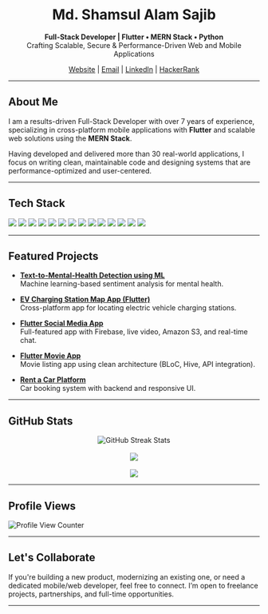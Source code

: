 <h1 align="center">Md. Shamsul Alam Sajib</h1>

<p align="center">
  <strong>Full-Stack Developer | Flutter • MERN Stack • Python</strong><br>
  Crafting Scalable, Secure & Performance-Driven Web and Mobile Applications
</p>

<p align="center">
  <a href="https://www.deshit-bd.com" target="_blank">Website</a> |
  <a href="mailto:sajibsaj66@gmail.com">Email</a> |
  <a href="https://www.linkedin.com/in/shamsul-alam-sajib-662460201" target="_blank">LinkedIn</a> |
  <a href="https://www.hackerrank.com/profile/sajibsaj66" target="_blank">HackerRank</a>
</p>

<hr/>

## About Me

I am a results-driven Full-Stack Developer with over 7 years of experience, specializing in cross-platform mobile applications with **Flutter** and scalable web solutions using the **MERN Stack**.

Having developed and delivered more than 30 real-world applications, I focus on writing clean, maintainable code and designing systems that are performance-optimized and user-centered.

---

## Tech Stack

<div align="left">

<!-- Programming Languages -->
<img src="https://img.shields.io/badge/Dart-0175C2?style=flat-square&logo=dart&logoColor=white"/>
<img src="https://img.shields.io/badge/JavaScript-F7DF1E?style=flat-square&logo=javascript&logoColor=black"/>
<img src="https://img.shields.io/badge/Python-3776AB?style=flat-square&logo=python&logoColor=white"/>

<!-- Mobile / Web Frameworks -->
<img src="https://img.shields.io/badge/Flutter-02569B?style=flat-square&logo=flutter&logoColor=white"/>
<img src="https://img.shields.io/badge/React-20232A?style=flat-square&logo=react&logoColor=61DAFB"/>
<img src="https://img.shields.io/badge/Next.js-000000?style=flat-square&logo=nextdotjs&logoColor=white"/>

<!-- Backend -->
<img src="https://img.shields.io/badge/Node.js-339933?style=flat-square&logo=nodedotjs&logoColor=white"/>
<img src="https://img.shields.io/badge/Express.js-000000?style=flat-square&logo=express&logoColor=white"/>

<!-- Databases -->
<img src="https://img.shields.io/badge/MongoDB-4EA94B?style=flat-square&logo=mongodb&logoColor=white"/>
<img src="https://img.shields.io/badge/Firebase-FFCA28?style=flat-square&logo=firebase&logoColor=black"/>
<img src="https://img.shields.io/badge/Supabase-3ECF8E?style=flat-square&logo=supabase&logoColor=black"/>

<!-- Tools -->
<img src="https://img.shields.io/badge/Git-F05032?style=flat-square&logo=git&logoColor=white"/>
<img src="https://img.shields.io/badge/Postman-FF6C37?style=flat-square&logo=postman&logoColor=white"/>
<img src="https://img.shields.io/badge/Vercel-000000?style=flat-square&logo=vercel&logoColor=white"/>

</div>

---

## Featured Projects

- **[Text-to-Mental-Health Detection using ML](https://github.com/sajibsaj66/Text-to-Mental-Health-Detection-using-ML)**  
  Machine learning-based sentiment analysis for mental health.

- **[EV Charging Station Map App (Flutter)](https://github.com/sajibsaj66/charging_station_flutter_map)**  
  Cross-platform app for locating electric vehicle charging stations.

- **[Flutter Social Media App](https://github.com/sajibsaj66/Flutter_Social_Media_App)**  
  Full-featured app with Firebase, live video, Amazon S3, and real-time chat.

- **[Flutter Movie App](https://github.com/sajibsaj66/flutter-movie-app)**  
  Movie listing app using clean architecture (BLoC, Hive, API integration).

- **[Rent a Car Platform](https://github.com/sajibsaj66/rent_a_car)**  
  Car booking system with backend and responsive UI.

---

## GitHub Stats

<p align="center">
  <img src="https://github-readme-streak-stats.herokuapp.com/?user=sajibsaj66&theme=default&hide_border=true" alt="GitHub Streak Stats" />
  <br><br>
  <img src="https://github-readme-stats.vercel.app/api?username=sajibsaj66&show_icons=true&theme=default&hide_border=true"/>
  <br><br>
  <img src="https://github-readme-stats.vercel.app/api/top-langs/?username=sajibsaj66&layout=compact&theme=default&hide_border=true"/>
</p>

---

## Profile Views

<img src="https://komarev.com/ghpvc/?username=sajibsaj66&label=Visitors&color=blue&style=flat" alt="Profile View Counter" />

---

## Let's Collaborate

If you're building a new product, modernizing an existing one, or need a dedicated mobile/web developer, feel free to connect. I’m open to freelance projects, partnerships, and full-time opportunities.

---


